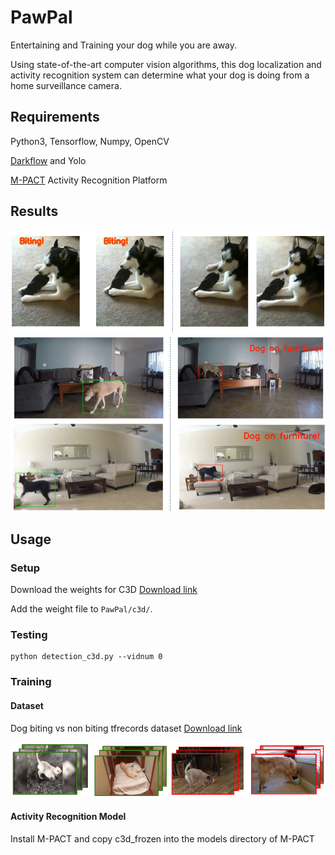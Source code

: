 # PawPal
Entertaining and Training your dog while you are away.

Using state-of-the-art computer vision algorithms, this dog localization and activity recognition system can determine what your dog is doing from a home surveillance camera.

## Requirements
Python3, Tensorflow, Numpy, OpenCV

[Darkflow](https://github.com/thtrieu/darkflow) and Yolo

[M-PACT](https://github.com/MichiganCOG/M-PACT) Activity Recognition Platform


## Results

![](https://github.com/ehofesmann/PawPal/blob/master/images/biting.png)
![](https://github.com/ehofesmann/PawPal/blob/master/images/furniture.png)



## Usage

### Setup
Download the weights for C3D [Download link](https://umich.box.com/s/va0jkzx6ym0vb4k6909sxebjijne0uez)

Add the weight file to ```PawPal/c3d/```.

### Testing

```
python detection_c3d.py --vidnum 0
```

### Training

#### Dataset
Dog biting vs non biting tfrecords dataset [Download link](https://umich.box.com/s/jptvbcuig2ieejmhhv7p8kic7t3vraeu)

![](https://github.com/ehofesmann/PawPal/blob/master/images/data.png)


#### Activity Recognition Model
Install M-PACT and copy c3d_frozen into the models directory of M-PACT







